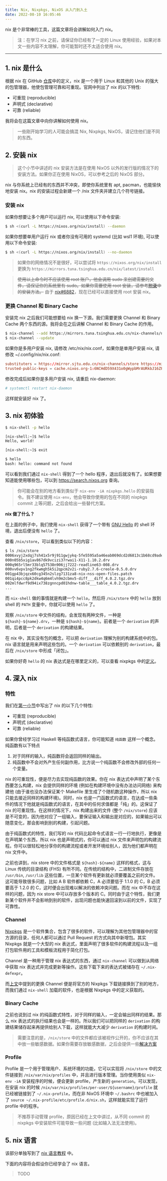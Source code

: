 ```yaml
---
title: Nix, Nixpkgs, NixOS 从入门到入土
date: 2022-08-10 16:05:46
---
```


nix 是个非常棒的工具，这篇文章将会讲解如何入门 nix。

<!-- more -->

> 注：在学习 nix 之前，请保证你已经有了一定的 Linux 使用经验，如果对本文一些内容不太理解，你可能暂时还不太适合使用 nix。

<!-- toc -->

---

## 1. nix 是什么

根据 nix 在 GitHub [仓库](https://github.com/NixOS/nix)中的定义，nix 是一个用于 Linux 和其他的 Unix 的强大的包管理器，他使包管理可靠和可重现。官网中列出了 nix 的以下特性:

- 可重现 (reproducible)
- 声明式 (declarative)
- 可靠 (reliable)

我将会在这篇文章中向你讲解如何使用 nix。

> 一些刚开始学习的人可能会搞混 Nix, Nixpkgs, NixOS，请记住他们是不同的东西。

## 2. 安装 nix

> 这个小节中讲述的 nix 安装方法是在使用 NixOS 以外的发行版的情况下的安装方法。如果你正在使用 NixOS，可以参考之后的 NixOS 部分。

nix 与你系统上已经有的东西并不冲突，即使你系统里有 apt, pacman，也能愉快地安装 nix。nix 的安装过程会新建一个 /nix 文件夹并建立几个符号链接。

### 安装 nix

如果你想要让多个用户可以运行 nix, 可以使用以下命令安装:

```bash
$ sh <(curl -L https://nixos.org/nix/install) --daemon
```

如果你想要单用户运行 nix 或者你没有可用的 systemd (比如 wsl1 环境), 可以使用以下命令安装:

```bash
$ sh <(curl -L https://nixos.org/nix/install) --no-daemon
```

> 如果你的网络情况不是很好，可以尝试将 `https://nixos.org/nix/install` 更换为 `https://mirrors.tuna.tsinghua.edu.cn/nix/latest/install`

> ~~使用以上命令时不应该使用 root 账户，他会调用 sudo 来创建需要的文件，请保证你的系统里有 sudo。如果你需要使用 root 安装，请参考[附录](#附录)中的安装方法。~~ 由于 [nix#6882](https://github.com/NixOS/nix/pull/6882)，现在已经可以直接使用 root 安装 nix。

### 更换 Channel 和 Binary Cache

安装完 nix 之后我们可能想要给 nix 换一下源。我们需要更换 Channel 和 Binary Cache 两个东西的源。我将会在之后讲解 Channel 和 Binary Cache 的作用。

```bash
$ nix-channel --add https://mirrors.tuna.tsinghua.edu.cn/nix-channels/nixpkgs-unstable nixpkgs
$ nix-channel --update
```

如果你是多用户安装 nix, 请修改 /etc/nix/nix.conf，如果你是单用户安装 nix, 请修改 ~/.config/nix/nix.conf:

```conf
substituters = https://mirror.sjtu.edu.cn/nix-channels/store https://mirrors.tuna.tsinghua.edu.cn/nix-channels/store https://anillc.cachix.org https://cache.nixos.org/
trusted-public-keys = cache.nixos.org-1:6NCHdD59X431o0gWypbMrAURkbJ16ZPMQFGspcDShjY=
```

修改完成后如果你是多用户安装 nix, 请重启 nix-daemon:

```bash
# systemctl restart nix-daemon
```

这样就安装好 nix 了。

## 3. nix 初体验

```bash
$ nix-shell -p hello

[nix-shell:~]$ hello
Hello, world!

[nix-shell:~]$ exit

$ hello
bash: hello: command not found
```

可以看到我们通过 `nix-shell` 得到了一个 hello 程序，退出后就没有了。如果想要知道能使用哪些包，可以到 <https://search.nixos.org> 查询。

> 你可能会在别的地方看到类似于 `nix-env -iA nixpkgs.hello` 的安装指令。我不建议使用 `nix-env`，他会导致你使用的包在不同的 nixpkgs commit 上等问题，之后会给出一些替代方案。

<!-- TODO -->

__nix 做了什么？__

在上面的例子中，我们使用 `nix-shell` 获得了一个带有 [GNU Hello](https://www.gnu.org/software/hello/manual/) 的 shell 环境，退出后便没有 `hello` 了。

查看 `/nix/store`，可以看到类似以下的内容：

```bash
$ ls /nix/store
0006xvyj2xdqj7sh41x5r9j911gwjykq-5fe5595a5a46eab069dcd2d6813c1b68cd9ade4f.drv
000n05b5xig1av867dk9vcizi37rwai1-X11-1.10.2.drv
000q965rl5mr33blq57538n906jj7222-readline63-008.drv
000vv6vpv1ng2fkwmgh5k5i2qpcm2v2i-ruby2.7.6-creole-0.5.0.drv
001gp43bjqzx60cg345n2slzg7131za8-nix-nss-open-files.patch
001qi4pcc8pk2dkw4q6m4lvh9m2cbmv5-diff___diff_4.0.2.tgz.drv
002mlfdwrf9d94ix738zgnncpd01hdnw-table___table_4.0.2.tgz.drv
...
```

而 `nix-shell` 做的事情就是构建一个 `hello`，然后将 `/nix/store` 中的 `hello` 放到 shell 的 `PATH` 变量中，你就可以使用 `hello` 了。

观察 `/nix/store` 中文件的结构，会发现有两种文件，一种是 `${hash}-${name}.drv`，一种是 `${hash}-${name}`。前者是一个 `derivation` 的声明，后者是一个 `derivation` 的构建结果。

在 nix 中，其实没有包的概念，可以把 `derivation` 理解为别的构建系统中的包。nix 语言就是用来声明这些包的。一个 `derivation` 可以依赖别的 `derivation`，最后在 `/nix/store` 中形成「闭包」。

如果你好奇 `hello` 的 nix 表达式是在哪里定义的，可以查看 nixpkgs 中的[定义](https://github.com/NixOS/nixpkgs/blob/b784c5ae63dd288375af1b4d37b8a27dd8061887/pkgs/applications/misc/hello/default.nix)。

## 4. 深入 nix

### 特性

我们在[第一小节](#1-nix-是什么)中写出了 nix 的以下几个特性:

- 可重现 (reproducible)
- 声明式 (declarative)
- 可靠 (reliable)

如果你曾经学习过 Haskell 等纯函数式语言，你可能知道 `纯函数` 这样一个概念。纯函数有以下特点

1. 对于同样的输入，纯函数将会返回同样的输出。
2. 纯函数中不会对外产生任何副作用，比方说一个纯函数不会修改外部的任何一个变量。

nix 的可重现性，便是尽力去实现纯函数的效果。你在 nix 表达式中声明了某个东西要怎么构建，nix 会提供同样的环境 (例如在构建环境中没有办法访问网络) 来构建他 (由于谁也没办法保证某个 Makefile 里生成了个随机数这种操作，所以 nix 只能去接近同样的构建环境)。同时，nix 也是一门函数式的语言，在达成一些条件的情况下他就是纯函数式的语言，在其中的任何求值都是「纯」的。这保证了 nix 的可重现性。在这样的情况下，nix 构建出来的文件 (整个 `/nix/store`) 应该是不可变的，因为他对应了一组输入，要保证输入和输出是对应的，如果输出可以随意变化，那会影响到别的构建，引起问题。

由于纯函数式的特性，我们写的 nix 代码比起命令式语言一行一行地执行，更像是在声明某个东西，所以 nix 也是声明式的，你可以通过 nix 文件来声明包的构建流程。你可以很轻松地分享你的构建流程或者开发环境给别人，因为他们都声明在 nix 文件中。

之前也讲到，nix store 中的文件格式是 `${hash}-${name}` 这样的格式，这与 Linux 传统的目录结构 (FHS) 有所不同。在传统的结构中，二进制文件存放在 `/usr/bin`, `/usr/lib` 这些位置，一旦某个软件有更新就必须要覆盖之前的文件。这可能导致很多问题，比如 A B 软件都依赖 C，A 必须要低于 1.1.0 的 C，B 必须要高于 1.2.0 的 C，这时便会出现难以解决的依赖冲突问题。而在 nix 中不存在这样的问题，因为 nix store 中可以存放多个版本的 C。同时由于这个特性，我们更新某个软件并不会影响到别的软件，出现问题也能快速回滚到以前的文件，实现了可靠性。

### Channel

[Nixpkgs](https://github.com/NixOS/nixpkgs) 是一个软件集合，包含了很多的软件，可以理解为其他包管理器中的官方源的目录，任何人都可以通过 Pull Request 的方式向其中新增包。其实 Nixpkgs 就是一个大型的 nix 表达式，里面声明了很多软件的构建流程以及一组打包软件用的工具和模板流程用于简化打包。

Channel 是一种用于管理 nix 表达式的东西，通过 `nix-channel` 可以做到从网络中获取 nix 表达式并完成更新等操作。这些下载下来的表达式被储存在 `~/.nix-defexpr`。

而[上文](#更换-channel-和-binary-cache)中提到的更换 Channel 便是将官方的 Nixpkgs 下载链接换到了别的地方，而我们通过 `nix-shell` 加载的软件，也是根据 Nixpkgs 中的定义获取的。

### Binary Cache

之前也说到过 nix 的纯函数式特性，对于同样的输入，一定会输出同样的结果。那么 nix 表达式的执行结果也会是一样的。所以我们可以把同样的 `derivation` 的构建结果储存起来再提供给别人下载，这样就能大大减少 `derivation` 的构建时间。

> 需要注意的是，`/nix/store` 中的文件都应该被视作公开的，你不应该在其中放一些敏感数据。如果你需要存放敏感数据，之后会提供一些[解决方案](#TODO)

### Profile

Profile 是一个用于管理用户、系统环境的功能，它可以实现将 `/nix/store` 中的文件链接到 `/nix/var/nix/profiles` 中，并且进行版本管理。当你使用类似 `nix-env -iA` 安装程序的时候，便会更新 profile，产生新的 `generation`。可以发现，在安装 nix 的时候 `/nix/var/nix/profiles/per-user/${username}/profile` 就已经被链接到了 `~/.nix-profile`，而在非 NixOS 环境中 `~/.bashrc` 中也被加入了 `source ~/.nix-profile/etc/profile.d/nix.sh`，这样就能实现了运行 profile 中的程序。

> 不推荐手动管理 profile，原因已经在上文中讲过，从不同 commit 的 nixpkgs 中安装软件可能导致一些问题 (比如输入法无法使用)。

## 5. nix 语言

该部分单独写到了 [nix 语言教程](/2022/08/27/nix-lang-tutorial/) 中。

下面的内容将会假设你已经学会了 nix 语言。

> TODO

<!-- # 6. Nixpkgs

### callPackage override overrideAttrs overlay

### mkDerivation runCommand

### 回过头看 nix-shell

### docker 容器

## flake

## home-manager

## tmpfs as root

## 附录

常用指令

## 参考资料

以上对 Nix, Nixpkgs, NixOS 的讲解并不全面。如果你想要了解更多，可以参考以下内容

nixos.wiki
nixpkgs manual
nix manual
nixos manual
nixos-cn
flakes
nix pills

ripgrep

cachix -->
<!-- TODO: pkgsCross -->
<!-- TODO: nix-daemon 环境变量 -->

